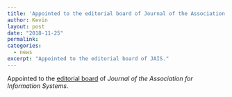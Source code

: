 ```yaml
---
title: 'Appointed to the editorial board of Journal of the Association for Information Systems.'
author: Kevin
layout: post
date: "2018-11-25"
permalink:
categories:
  - news
excerpt: "Appointed to the editorial board of JAIS."
---
```


Appointed to the [editorial board](http://aisel.aisnet.org/jais/editorialboard.html) of *Journal of the Association for Information Systems*.
